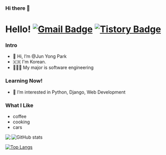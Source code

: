 ### Hi there 👋

# Hello! [![Gmail Badge](https://img.shields.io/badge/Gmail-D14836?style=flat&logo=Gmail&logoColor=white)](mailto:ezenjun07@gmail.com) [![Tistory Badge](https://img.shields.io/badge/Tech%20Blog-555263?style=flat&logoColor=white)](https://ezenjun.tistory.com/)

### Intro
- 👋  Hi, I’m @Jun Yong Park
-  🇰🇷 I'm Korean.
-  👨🏻‍🎓 My major is software engineering

### Learning Now!
- 👀 I’m interested in Python, Django, Web Development

### What I Like
- coffee
- cooking
- cars

![GitHub stats](https://github-readme-stats.vercel.app/api?username=ezenjun&show_icons=true&theme=tokyonight&card_width=50)
<img align='left' src="http://mazassumnida.wtf/api/v2/generate_badge?boj=ezenjun">

[![Top Langs](https://github-readme-stats.vercel.app/api/top-langs/?username=ezenjun&layout=compact)](https://github.com/ezenjun/github-readme-stats)
